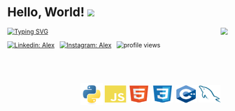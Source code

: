 <h1> Hello, World! <img src="https://github.com/TheDudeThatCode/TheDudeThatCode/blob/master/Assets/Hi.gif" width="29px"><br></h1>

<img align="right" height="200em" src="https://github-readme-stats.vercel.app/api/top-langs/?username=alexflorenco&layout=compact&langs_count=8&theme=dark"/>

[![Typing SVG](https://readme-typing-svg.herokuapp.com?duration=1500&color=E5E5E5&multiline=true&height=75&lines=const+name+%3D+%22Alexandre+Floren%C3%A7o%22;let+course+%3D+%22Computer+Science%22;let+location+%3D+%22Fortaleza-CE%22)](https://git.io/typing-svg)

[![Linkedin: Alex](https://img.shields.io/badge/-Linkedin-blue?style=flat-square&logo=Linkedin&logoColor=white&link=https://www.linkedin.com/in/alexandreflorenco/)](https://www.linkedin.com/in/alexandreflorenco/) &nbsp;
[![Instagram: Alex](https://img.shields.io/badge/-Instagram-purple?style=flat-square&logo=Instagram&logoColor=white&link=https://www.instagram.com/alex.florenco/)](https://www.instagram.com/alex.florenco/) &nbsp;
<img alt = "profile views" src="https://komarev.com/ghpvc/?username=alexflorenco&color=lightgrey">

<br><br><br>
<div align="right">
 <img align="center" alt="Alex-Python" height="50" width="50" src="https://raw.githubusercontent.com/devicons/devicon/master/icons/python/python-original.svg">
 <img align="center" alt="Alex-Js" height="40" width="50" src="https://raw.githubusercontent.com/devicons/devicon/master/icons/javascript/javascript-plain.svg">
 <img align="center" alt="Alex-HTML" height="40" width="50" src="https://raw.githubusercontent.com/devicons/devicon/master/icons/html5/html5-original.svg">
 <img align="center" alt="Alex-CSS" height="40" width="50" src="https://raw.githubusercontent.com/devicons/devicon/master/icons/css3/css3-original.svg">
 <img align="center" alt="Alex-Csharp" height="40" width="50" src="https://raw.githubusercontent.com/devicons/devicon/master/icons/cplusplus/cplusplus-original.svg">
 <img align="center" alt="Alex-Mysql" height="40" width="50" src="https://raw.githubusercontent.com/devicons/devicon/master/icons/mysql/mysql-original.svg">
</div>

